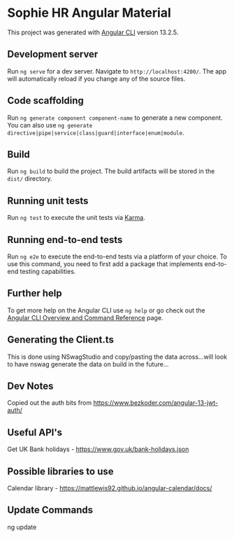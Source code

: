 # Sophie HR Angular Material

This project was generated with [Angular CLI](https://github.com/angular/angular-cli) version 13.2.5.

## Development server

Run `ng serve` for a dev server. Navigate to `http://localhost:4200/`. The app will automatically reload if you change any of the source files.

## Code scaffolding

Run `ng generate component component-name` to generate a new component. You can also use `ng generate directive|pipe|service|class|guard|interface|enum|module`.

## Build

Run `ng build` to build the project. The build artifacts will be stored in the `dist/` directory.

## Running unit tests

Run `ng test` to execute the unit tests via [Karma](https://karma-runner.github.io).

## Running end-to-end tests

Run `ng e2e` to execute the end-to-end tests via a platform of your choice. To use this command, you need to first add a package that implements end-to-end testing capabilities.

## Further help

To get more help on the Angular CLI use `ng help` or go check out the [Angular CLI Overview and Command Reference](https://angular.io/cli) page.

## Generating the Client.ts

This is done using NSwagStudio and copy/pasting the data across...will look to have nswag generate the data on build in the future...

## Dev Notes

Copied out the auth bits from https://www.bezkoder.com/angular-13-jwt-auth/

## Useful API's

Get UK Bank holidays - https://www.gov.uk/bank-holidays.json

## Possible libraries to use

Calendar library - https://mattlewis92.github.io/angular-calendar/docs/


## Update Commands

ng update
